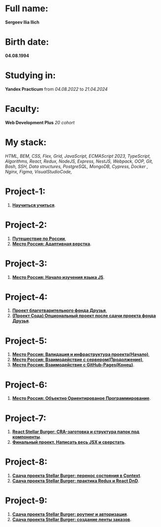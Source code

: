 # Full name: 
**Sergeev Ilia Ilich**

# Birth date: 
**04.08.1994**

# Studying in: 
**Yandex Practicum** from *04.08.2022* to *21.04.2024*

# Faculty:
**Web Development Plus** *20 cohort*

# My stack: 
*HTML, BEM,
CSS, Flex, Grid,
JavaScript, ECMAScript 2023, TypeScript, Algorithms, React, Redux, NodeJS, Express, NestJS, Webpack, OOP,
Git, Bash, SSH,
Data structures, PostgreSQL, MongoDB,
Cypress, Docker , Nginx, Figma, VisualStudioCode,*

# Project-1: 
1. [**Научиться учиться**](https://nlsusr.github.io/how-to-learn-plus).

# Project-2: 
1. [**Путешествие по России**](https://nlsusr.github.io/russian-travel),
2. [**Место Россия: Адаптивная верстка**](https://github.com/NLSUSR/mesto-project/tree/adaptive-layout).

# Project-3: 
1. [**Место Россия: Начало изучения языка JS**](https://github.com/NLSUSR/mesto-project/tree/javascript).

# Project-4:
1. [**Проект благотварительного фонда Друзья**](https://github.com/NLSUSR/friend-fund-project),
2. [**(Проект Сода) Опциональный проект после сдачи проекта фонда Друзья**](https://nlsusr.github.io/soda-project).

# Project-5: 
1. [**Место Россия: Валидация и инфраструктура проекта(Начало)**](https://github.com/NLSUSR/mesto-project/tree/validation-and-infrastructure),
2. [**Место Россия: Взаимодействие с сервером(Продолжение)**](https://github.com/NLSUSR/mesto-project/tree/interaction-with-the-server),
3. [**Место Россия: Взаимодействие с GitHub-Pages(Конец)**](https://github.com/NLSUSR/mesto-project/tree/gh-pages).

# Project-6: 
1. [**Место Россия: Объектно Ориентированое Программирование**](https://github.com/NLSUSR/mesto-project/tree/Object-Oriented-Programming).

# Project-7: 
1. [**React Stellar Burger: CRA-заготовка и структура папок под компоненты**](https://github.com/NLSUSR/react-stellar-burger/tree/month-7/step-1).
2. [**Финальный проект. Написать весь JSX и сверстать**](https://github.com/NLSUSR/react-stellar-burger/tree/month-7/step-2).

# Project-8: 
1. [**Сдача проекта Stellar Burger: перенос состояния в Context**](https://github.com/NLSUSR/react-stellar-burger/tree/month-8/step-1).
2. [**Сдача проекта Stellar Burger: практика Redux и React DnD**](https://github.com/NLSUSR/react-stellar-burger/tree/month-8/step-2).

# Project-9:
1. [**Сдача проекта Stellar Burger: роутинг и авторизация**](https://github.com/NLSUSR/react-stellar-burger/tree/month-9/step-1).
2. [**Сдача проекта Stellar Burger: создание ленты заказов**](https://github.com/NLSUSR/react-stellar-burger/tree/month-9/step-2).
